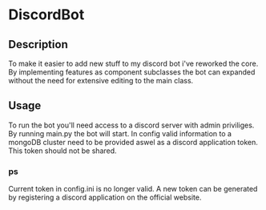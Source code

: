 # DiscordBot

## Description

To make it easier to add new stuff to my discord bot i've reworked the core. By implementing features as component subclasses the bot can expanded without the need for extensive editing to the main class. 

## Usage

To run the bot you'll need access to a discord server with admin priviliges. By running main.py the bot will start. In config valid information to a mongoDB cluster need to be provided aswel as a discord application token. This token should not be shared.

### ps

Current token in config.ini is no longer valid. A new token can be generated by registering a discord application on the official website.
